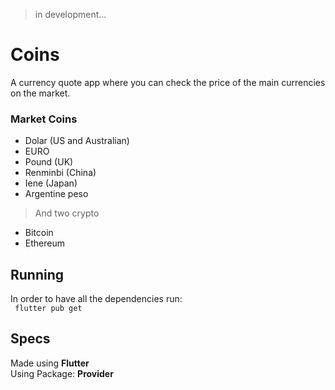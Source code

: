 > in development...

# Coins
 A currency quote app where you can check the price of the main currencies on the market.

### Market Coins

- Dolar (US and Australian)
- EURO
- Pound (UK)
- Renminbi (China)
- Iene (Japan)
- Argentine peso

> And two crypto

- Bitcoin
- Ethereum

## Running
In order to have all the dependencies run:<br>
``` flutter pub get```

## Specs
Made using **Flutter** <br>
Using Package: **Provider**
